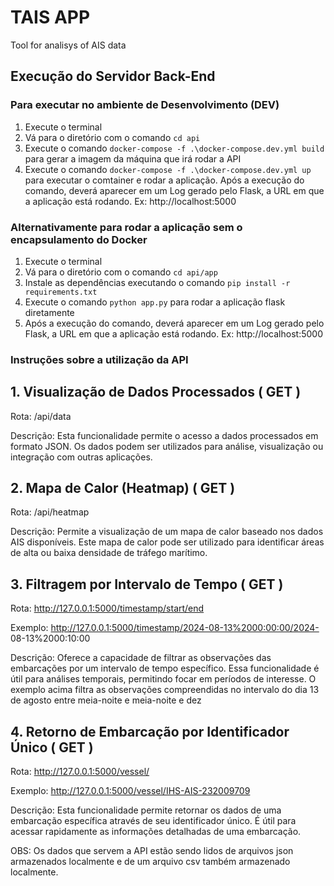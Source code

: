 # TAIS APP
Tool for analisys of AIS data

## Execução do Servidor Back-End

### Para executar no ambiente de Desenvolvimento (DEV)

1. Execute o terminal
2. Vá para o diretório com o comando ```cd api ```
3. Execute o comando ```docker-compose -f .\docker-compose.dev.yml build``` para gerar a imagem da máquina que irá rodar a API
4. Execute o comando  ```docker-compose -f .\docker-compose.dev.yml up``` para executar o comtainer e rodar a aplicação. Após a execução do comando, deverá aparecer em um Log gerado pelo Flask, a URL em que a aplicação está rodando. Ex: http://localhost:5000

### Alternativamente para rodar a aplicação sem o encapsulamento do Docker

1. Execute o terminal
2. Vá para o diretório com o comando ```cd api/app ```
3. Instale as dependências executando o comando ```pip install -r requirements.txt```
4. Execute o comando ```python app.py``` para rodar a aplicação flask diretamente
5. Após a execução do comando, deverá aparecer em um Log gerado pelo Flask, a URL em que a aplicação está rodando. Ex: http://localhost:5000

### Instruções sobre a utilização da API

## 1. Visualização de Dados Processados ( GET )
 Rota: /api/data

 Descrição: Esta funcionalidade permite o acesso a dados processados em formato 
JSON. Os dados podem ser utilizados para análise, visualização ou integração com 
outras aplicações.

## 2. Mapa de Calor (Heatmap) ( GET )
 Rota: /api/heatmap

 Descrição: Permite a visualização de um mapa de calor baseado nos dados AIS 
disponíveis. Este mapa de calor pode ser utilizado para identificar áreas de alta ou 
baixa densidade de tráfego marítimo.

## 3. Filtragem por Intervalo de Tempo ( GET )
 Rota: http://127.0.0.1:5000/timestamp/start/end

 Exemplo: http://127.0.0.1:5000/timestamp/2024-08-13%2000:00:00/2024-
08-13%2000:10:00
   
 Descrição: Oferece a capacidade de filtrar as observações das embarcações por um 
intervalo de tempo específico. Essa funcionalidade é útil para análises temporais, 
permitindo focar em períodos de interesse. O exemplo acima filtra as observações 
compreendidas no intervalo do dia 13 de agosto entre meia-noite e meia-noite e dez

## 4. Retorno de Embarcação por Identificador Único ( GET )
 Rota: http://127.0.0.1:5000/vessel/<identifier>
 
 Exemplo: http://127.0.0.1:5000/vessel/IHS-AIS-232009709
 
 Descrição: Esta funcionalidade permite retornar os dados de uma embarcação 
específica através de seu identificador único. É útil para acessar rapidamente as 
informações detalhadas de uma embarcação.

OBS: Os dados que servem a API estão sendo lidos de arquivos json armazenados localmente e de um arquivo csv também armazenado localmente.




